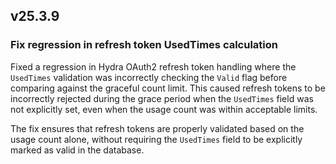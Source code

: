 ## v25.3.9

### Fix regression in refresh token UsedTimes calculation

Fixed a regression in Hydra OAuth2 refresh token handling where the `UsedTimes` validation was incorrectly checking the `Valid`
flag before comparing against the graceful count limit. This caused refresh tokens to be incorrectly rejected during the grace
period when the `UsedTimes` field was not explicitly set, even when the usage count was within acceptable limits.

The fix ensures that refresh tokens are properly validated based on the usage count alone, without requiring the `UsedTimes` field
to be explicitly marked as valid in the database.
